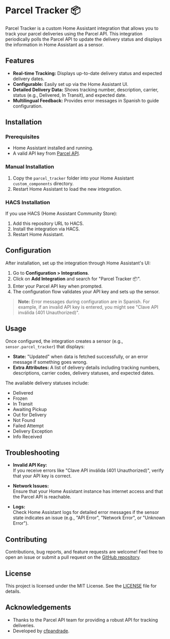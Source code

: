 # Parcel Tracker 📦

Parcel Tracker is a custom Home Assistant integration that allows you to track your parcel deliveries using the Parcel API. This integration periodically polls the Parcel API to update the delivery status and displays the information in Home Assistant as a sensor.

## Features

- **Real-time Tracking:** Displays up-to-date delivery status and expected delivery dates.
- **Configurable:** Easily set up via the Home Assistant UI.
- **Detailed Delivery Data:** Shows tracking number, description, carrier, status (e.g., Delivered, In Transit), and expected date.
- **Multilingual Feedback:** Provides error messages in Spanish to guide configuration.

## Installation

### Prerequisites

- Home Assistant installed and running.
- A valid API key from [Parcel API](https://api.parcel.app).

### Manual Installation

1. Copy the `parcel_tracker` folder into your Home Assistant `custom_components` directory.
2. Restart Home Assistant to load the new integration.

### HACS Installation

If you use HACS (Home Assistant Community Store):

1. Add this repository URL to HACS.
2. Install the integration via HACS.
3. Restart Home Assistant.

## Configuration

After installation, set up the integration through Home Assistant's UI:

1. Go to **Configuration > Integrations**.
2. Click on **Add Integration** and search for "Parcel Tracker 📦".
3. Enter your Parcel API key when prompted.
4. The configuration flow validates your API key and sets up the sensor.

> **Note:** Error messages during configuration are in Spanish. For example, if an invalid API key is entered, you might see "Clave API inválida (401 Unauthorized)".

## Usage

Once configured, the integration creates a sensor (e.g., `sensor.parcel_tracker`) that displays:
- **State:** "Updated" when data is fetched successfully, or an error message if something goes wrong.
- **Extra Attributes:** A list of delivery details including tracking numbers, descriptions, carrier codes, delivery statuses, and expected dates.

The available delivery statuses include:
- Delivered
- Frozen
- In Transit
- Awaiting Pickup
- Out for Delivery
- Not Found
- Failed Attempt
- Delivery Exception
- Info Received

## Troubleshooting

- **Invalid API Key:**  
  If you receive errors like "Clave API inválida (401 Unauthorized)", verify that your API key is correct.

- **Network Issues:**  
  Ensure that your Home Assistant instance has internet access and that the Parcel API is reachable.

- **Logs:**  
  Check Home Assistant logs for detailed error messages if the sensor state indicates an issue (e.g., "API Error", "Network Error", or "Unknown Error").

## Contributing

Contributions, bug reports, and feature requests are welcome! Feel free to open an issue or submit a pull request on the [GitHub repository](https://github.com/cfpandrade/parcel_tracker).

## License

This project is licensed under the MIT License. See the [LICENSE](LICENSE) file for details.

## Acknowledgements

- Thanks to the Parcel API team for providing a robust API for tracking deliveries.
- Developed by [cfpandrade](https://github.com/cfpandrade).
